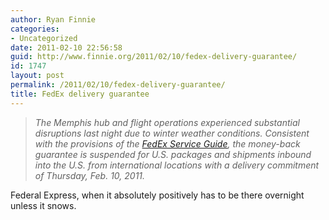 ```yaml
---
author: Ryan Finnie
categories:
- Uncategorized
date: 2011-02-10 22:56:58
guid: http://www.finnie.org/2011/02/10/fedex-delivery-guarantee/
id: 1747
layout: post
permalink: /2011/02/10/fedex-delivery-guarantee/
title: FedEx delivery guarantee
---
```

> _The Memphis hub and flight operations experienced substantial disruptions last night due to winter weather conditions. Consistent with the provisions of the [FedEx Service Guide](http://www.fedex.com/us/service-guide/terms/express-ground/index.html?qgroup=toggle-c1), the money-back guarantee is suspended for U.S. packages and shipments inbound into the U.S. from international locations with a delivery commitment of Thursday, Feb. 10, 2011._

Federal Express, when it absolutely positively has to be there overnight unless it snows.
